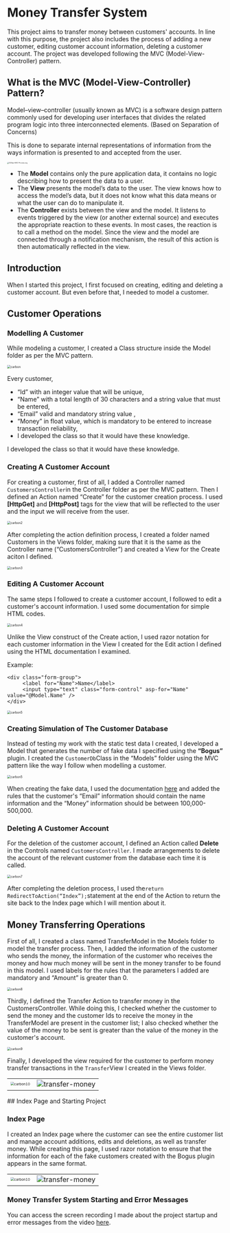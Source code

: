 # Money Transfer System

This project aims to transfer money between customers' accounts. In line with this purpose, the project also includes the process of adding a new customer, editing customer account information, deleting a customer account. The project was developed following the MVC (Model-View-Controller) pattern.



## What is the MVC (Model-View-Controller) Pattern?

Model–view–controller (usually known as MVC) is a software design pattern commonly used for developing user interfaces that divides the related program logic into three interconnected elements. (Based on Separation of Concerns)

This is done to separate internal representations of information from the ways information is presented to and accepted from the user.

<img src="https://raw.githubusercontent.com/EmirhannSahinn/Money-Transfer-System/main/items/mvc-process.png" alt="1200px-MVC-Process.svg" style="zoom:25%;"/>

- The **Model** contains only the pure application data, it contains no logic describing how to present the data to a user.
- The **View** presents the model’s data to the user. The view knows how to access the model’s data, but it does not know what this data means or what the user can do to manipulate it.
- The **Controller** exists between the view and the model. It listens to events triggered by the view (or another external source) and executes the appropriate reaction to these events. In most cases, the reaction is to call a method on the model. Since the view and the model are connected through a notification mechanism, the result of this action is then automatically reflected in the view.



## Introduction

When I started this project, I first focused on creating, editing and deleting a customer account. But even before that, I needed to model a customer.



## Customer Operations

### Modelling A Customer

While modeling a customer, I created a Class structure inside the Model folder as per the MVC pattern.

<img src="https://raw.githubusercontent.com/EmirhannSahinn/Money-Transfer-System/main/items/carbon.png" alt="carbon" style="zoom:50%;" />

Every customer,

- “Id” with an integer value that will be unique,
- “Name” with a total length of 30 characters and a string value that must be entered,
- “Email” valid and mandatory string value ,
- “Money” in float value, which is mandatory to be entered to increase transaction reliability,
- I developed the class so that it would have these knowledge.

I developed the class so that it would have these knowledge.

### Creating A Customer Account

For creating a customer, first of all, I added a Controller named `CustomersController`in the Controller folder as per the MVC pattern. Then I defined an Action named “Create” for the customer creation process. I used **[HttpGet]** and **[HttpPost]** tags for the view that will be reflected to the user and the input we will receive from the user.

<img src="https://raw.githubusercontent.com/EmirhannSahinn/Money-Transfer-System/main/items/carbon2.png" alt="carbon2" style="zoom:50%;" />

After completing the action definition process, I created a folder named Customers in the Views folder, making sure that it is the same as the Controller name (“CustomersController”) and created a View for the Create aciton I defined.

<img src="https://raw.githubusercontent.com/EmirhannSahinn/Money-Transfer-System/main/items/carbon3.png" alt="carbon3" style="zoom:50%;" />

### Editing A Customer Account

The same steps I followed to create a customer account, I followed to edit a customer's account information. I used some documentation for simple HTML codes.

<img src="https://raw.githubusercontent.com/EmirhannSahinn/Money-Transfer-System/main/items/carbon4.png" alt="carbon4" style="zoom:50%;" />

Unlike the View construct of the Create action, I used razor notation for each customer information in the View I created for the Edit action I defined using the HTML documentation I examined.

Example:

````````
<div class="form-group">
     <label for="Name">Name</label>
     <input type="text" class="form-control" asp-for="Name" value="@Model.Name" />
</div>
````````



<img src="https://raw.githubusercontent.com/EmirhannSahinn/Money-Transfer-System/main/items/carbon5.png" alt="carbon5" style="zoom:50%;" />

### Creating Simulation of The Customer Database 

Instead of testing my work with the static test data I created, I developed a Model that generates the number of fake data I specified using the **“Bogus”** plugin. I created the `CustomerDb`Class in the “Models” folder using the MVC pattern like the way I follow when modelling a customer.   

<img src="https://raw.githubusercontent.com/EmirhannSahinn/Money-Transfer-System/main/items/carbon6.png" alt="carbon5" style="zoom:50%;" />



When creating the fake data, I used the documentation <a href="https://wildermuth.com/2023/01/29/generating-sample-data-with-bogus/" target="_blank">here</a> and added the rules that the customer's “Email” information should contain the name information and the “Money” information should be between 100,000-500,000.

### Deleting A Customer Account

For the deletion of the customer account, I defined an Action called **Delete** in the Controls named `CustomersController`. I made arrangements to delete the account of the relevant customer from the database each time it is called.

<img src="https://raw.githubusercontent.com/EmirhannSahinn/Money-Transfer-System/main/items/carbon7.png" alt="carbon7" style="zoom:50%;" />

After completing the deletion process, I used the`return RedirectToAction(“Index”);`statement at the end of the Action to return the site back to the Index page which I will mention about it.

## Money Transferring Operations

First of all, I created a class named TransferModel in the Models folder to model the transfer process. Then, I added the information of the customer who sends the money, the information of the customer who receives the money and how much money will be sent in the money transfer to be found in this model. I used labels for the rules that the parameters I added are mandatory and “Amount” is greater than 0.

<img src="https://raw.githubusercontent.com/EmirhannSahinn/Money-Transfer-System/main/items/carbon8.png" alt="carbon8" style="zoom:50%;" />

Thirdly, I defined the Transfer Action to transfer money in the CustomersController. While doing this, I checked whether the customer to send the money and the customer Ids to receive the money in the TransferModel are present in the customer list; I also checked whether the value of the money to be sent is greater than the value of the money in the customer's account.  

<img src="https://raw.githubusercontent.com/EmirhannSahinn/Money-Transfer-System/main/items/carbon9.png" alt="carbon9" style="zoom:50%;" />

Finally, I developed the view required for the customer to perform money transfer transactions in the `Transfer`View I created in the Views folder.

<table border="0">
 <tr>
    <td><img src="https://raw.githubusercontent.com/EmirhannSahinn/Money-Transfer-System/main/items/carbon10.png" alt="carbon10" style="zoom:50%;" /></td>
    <td><img src="https://raw.githubusercontent.com/EmirhannSahinn/Money-Transfer-System/main/items/transfer-money.png" alt="transfer-money" /></td>
 </tr>
</table>
## Index Page and Starting Project



### Index Page



I created an Index page where the customer can see the entire customer list and manage account additions, edits and deletions, as well as transfer money. While creating this page, I used razor notation to ensure that the information for each of the fake customers created with the Bogus plugin appears in the same format. 
<table border="0">
 <tr>
    <td><img src="https://raw.githubusercontent.com/EmirhannSahinn/Money-Transfer-System/main/items/carbon11.png" alt="carbon10" style="zoom:50%;" /></td>
    <td><img src="https://raw.githubusercontent.com/EmirhannSahinn/Money-Transfer-System/main/items/customer-list.png" alt="transfer-money" /></td>
 </tr>
</table>


### Money Transfer System Starting and Error Messages

You can access the screen recording I made about the project startup and error messages from the video [here](https://youtu.be/cN0PbWHESI4).
